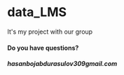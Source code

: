 # data_LMS
It's my project with our group
#### Do you have questions?
##### hasanbojabdurasulov309gmail.com
